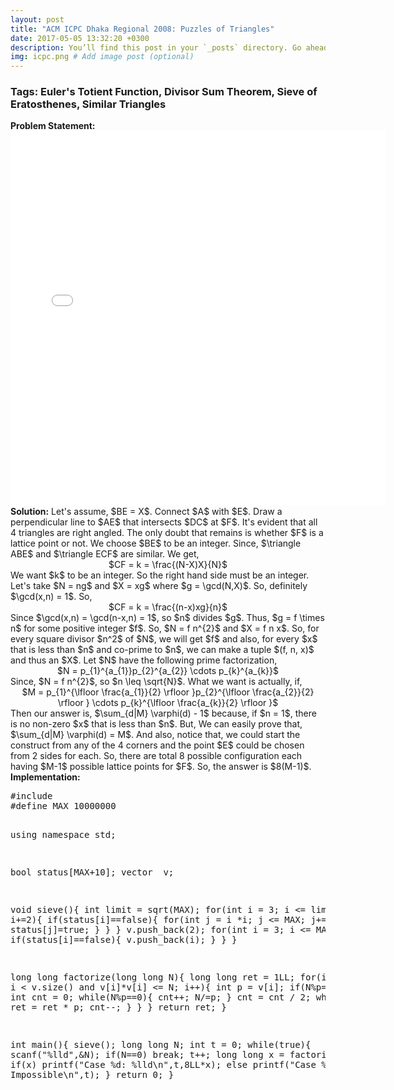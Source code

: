 ```yaml
---
layout: post
title: "ACM ICPC Dhaka Regional 2008: Puzzles of Triangles"
date: 2017-05-05 13:32:20 +0300
description: You’ll find this post in your `_posts` directory. Go ahead and edit it and re-build the site to see your changes. # Add post description (optional)
img: icpc.png # Add image post (optional)
---
```

<h3>Tags: Euler's Totient Function, Divisor Sum Theorem, Sieve of Eratosthenes, Similar Triangles</h3>
<strong>Problem Statement:</strong>
<embed src="/assets/pdfs/puzzle.pdf" width="600px" height="600px" />
<strong>Solution:</strong>
Let's assume, $BE = X$. Connect $A$ with $E$. Draw a perpendicular line to $AE$ that intersects $DC$ at $F$. It's evident that all 4 triangles are right angled. The
only doubt that remains is whether $F$ is a lattice point or not. We choose $BE$ to be an integer. Since, $\triangle ABE$ and $\triangle ECF$ are similar. We get,   
<center> $CF = k = \frac{(N-X)X}{N}$ </center>
We want $k$ to be an integer. So the right hand side must be an integer. Let's take $N = ng$ and $X = xg$ where $g = \gcd(N,X)$. So, definitely $\gcd(x,n) = 1$. So, 
<center> $CF = k = \frac{(n-x)xg}{n}$ </center>
Since $\gcd(x,n) = \gcd(n-x,n) = 1$, so $n$ divides $g$. Thus, $g = f \times n$ for some positive integer $f$.    
So, $N = f n^{2}$ and $X = f n x$. So, for every square divisor $n^2$ of $N$, we will get $f$ and also, for every $x$ that is less than $n$ and co-prime to $n$, we can make a tuple $(f, n, x)$ and thus an $X$.   
Let $N$ have the following prime factorization,   
<center>$N = p_{1}^{a_{1}}p_{2}^{a_{2}} \cdots p_{k}^{a_{k}}$</center>
Since, $N = f n^{2}$, so $n \leq \sqrt{N}$. What we want is actually, if,   
<center>$M = p_{1}^{\lfloor \frac{a_{1}}{2} \rfloor }p_{2}^{\lfloor \frac{a_{2}}{2} \rfloor } \cdots p_{k}^{\lfloor \frac{a_{k}}{2} \rfloor }$</center>
Then our answer is, $\sum_{d|M} \varphi(d) - 1$ because, if $n = 1$, there is no non-zero $x$ that is less than $n$.
But, We can easily prove that, $\sum_{d|M} \varphi(d) = M$.   
And also, notice that, we could start the construct from any of the 4 corners and the point $E$ could be chosen from 2 sides for each. So, there are total 8 possible configuration each having $M-1$ possible lattice points for $F$. So, the answer is $8(M-1)$.       
<strong>Implementation:</strong>
<pre class ="prettyprint">
#include <bits/stdc++.h>
#define MAX 10000000

using namespace std;

bool status[MAX+10];
vector <int> v;

void sieve(){
    int limit = sqrt(MAX);
    for(int i = 3; i <= limit; i+=2){
        if(status[i]==false){
            for(int j = i *i; j <= MAX; j+=i+i){
                status[j]=true;
            }
        }
    }
    v.push_back(2);
    for(int i = 3; i <= MAX; i++){
        if(status[i]==false){
            v.push_back(i);
        }
    }
}

long long factorize(long long N){
    long long ret = 1LL;
    for(int i = 0; i < v.size() and v[i]*v[i] <= N; i++){
        int p = v[i];
        if(N%p==0){
            int cnt = 0;
            while(N%p==0){
                cnt++;
                N/=p;
            }
            cnt = cnt / 2;
            while(cnt){
                ret = ret * p;
                cnt--;
            }
        }
    }
    return ret;
}

int main(){
    sieve();
    long long N;
    int t = 0;
    while(true){
        scanf("%lld",&N);
        if(N==0) break;
        t++;
        long long x = factorize(N)-1;
        if(x) printf("Case %d: %lld\n",t,8LL*x);
        else printf("Case %d: Impossible\n",t);
    }
    return 0;
}

</pre>

